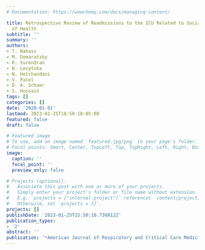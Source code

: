 ```yaml
---
# Documentation: https://wowchemy.com/docs/managing-content/

title: Retrospective Review of Readmissions to the ICU Related to Social Determinants
  of Health
subtitle: ''
summary: ''
authors:
- T. Nahass
- M. Domaratzky
- R. Surendran
- N. Levytska
- N. Hotchandani
- V. Patel
- D. A. Schaer
- S. Hussain
tags: []
categories: []
date: '2020-01-01'
lastmod: 2023-01-25T10:50:10-05:00
featured: false
draft: false

# Featured image
# To use, add an image named `featured.jpg/png` to your page's folder.
# Focal points: Smart, Center, TopLeft, Top, TopRight, Left, Right, BottomLeft, Bottom, BottomRight.
image:
  caption: ''
  focal_point: ''
  preview_only: false

# Projects (optional).
#   Associate this post with one or more of your projects.
#   Simply enter your project's folder or file name without extension.
#   E.g. `projects = ["internal-project"]` references `content/project/deep-learning/index.md`.
#   Otherwise, set `projects = []`.
projects: []
publishDate: '2023-01-25T15:50:10.730812Z'
publication_types:
- '2'
abstract: ''
publication: '*American Journal of Respiratory and Critical Care Medicine*'
---
```

